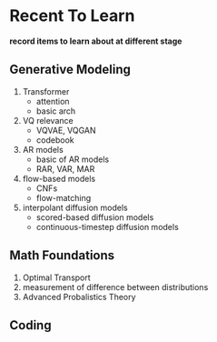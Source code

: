 # Recent To Learn

**record items to learn about at different stage**

## Generative Modeling

1. Transformer
    - attention
    - basic arch
2. VQ relevance
    - VQVAE, VQGAN
    - codebook
2. AR models
    - basic of AR models
    - RAR, VAR, MAR
3. flow-based models
    - CNFs
    - flow-matching
4. interpolant diffusion models
    - scored-based diffusion models
    - continuous-timestep diffusion models


## Math Foundations

1. Optimal Transport
2. measurement of difference between distributions
3. Advanced Probalistics Theory


## Coding